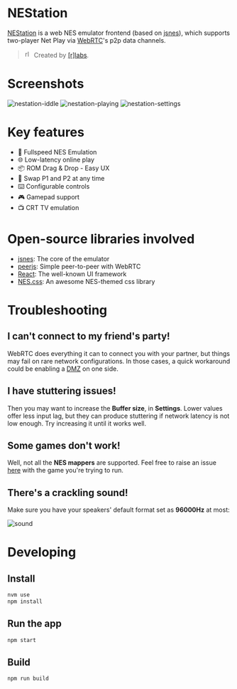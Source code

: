 # NEStation

[NEStation](https://afska.github.io/nestation) is a web NES emulator frontend (based on [jsnes](https://github.com/bfirsh/jsnes)), which supports two-player Net Play via [WebRTC](https://webrtc.org)'s p2p data channels.

> <img alt="rlabs" width="16" height="16" src="https://user-images.githubusercontent.com/1631752/116227197-400d2380-a72a-11eb-9e7b-389aae76f13e.png" /> Created by [[r]labs](https://r-labs.io).

# Screenshots

![nestation-iddle](https://user-images.githubusercontent.com/1631752/60856070-53a96c00-a1dc-11e9-8b42-96b29898f490.png)
![nestation-playing](https://user-images.githubusercontent.com/1631752/60856076-55732f80-a1dc-11e9-857b-c8284b56d72b.png)
![nestation-settings](https://user-images.githubusercontent.com/1631752/60856078-57d58980-a1dc-11e9-8f76-6c610d8dabd6.png)

# Key features

- 🐎 Fullspeed NES Emulation
- 🌐 Low-latency online play
- 📦 ROM Drag & Drop - Easy UX
- 🔀 Swap P1 and P2 at any time
- ⌨️ Configurable controls
- 🎮 Gamepad support
- 📺 CRT TV emulation

# Open-source libraries involved

- [jsnes](https://github.com/bfirsh/jsnes): The core of the emulator
- [peerjs](https://github.com/peers/peerjs): Simple peer-to-peer with WebRTC
- [React](https://github.com/facebook/react): The well-known UI framework
- [NES.css](https://nostalgic-css.github.io/NES.css): An awesome NES-themed css library

# Troubleshooting

## I can't connect to my friend's party!

WebRTC does everything it can to connect you with your partner, but things may fail on rare network configurations. In those cases, a quick workaround could be enabling a [DMZ](<https://en.wikipedia.org/wiki/DMZ_(computing)>) on one side.

## I have stuttering issues!

Then you may want to increase the **Buffer size**, in **Settings**. Lower values offer less input lag, but they can produce stuttering if network latency is not low enough. Try increasing it until it works well.

## Some games don't work!

Well, not all the **NES mappers** are supported. Feel free to raise an issue [here](https://github.com/bfirsh/jsnes/issues) with the game you're trying to run.

## There's a crackling sound!

Make sure you have your speakers' default format set as **96000Hz** at most:

![sound](https://user-images.githubusercontent.com/1631752/60781075-51310e80-a117-11e9-90fa-45b8281eae8d.png)

# Developing

## Install

```bash
nvm use
npm install
```

## Run the app

```bash
npm start
```

## Build

```bash
npm run build
```
